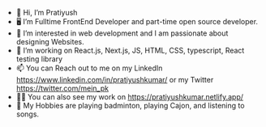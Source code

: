 - 👋 Hi, I’m Pratiyush
- 🖥️ I’m Fulltime FrontEnd Developer and part-time open source developer.
- 👀 I’m interested in web development and I am passionate about designing Websites.
- 🌱 I’m working on React.js, Next.js, JS, HTML, CSS, typescript, React testing library
- 📫 You can Reach out to me on my LinkedIn https://www.linkedin.com/in/pratiyushkumar/ or my Twitter https://twitter.com/mein_pk
- 🧑‍💼 You can also see my work on https://pratiyushkumar.netlify.app/
- 🏸 My Hobbies are playing badminton, playing Cajon, and listening to songs.

<!---
Pratiyushkumar/Pratiyushkumar is a ✨ special ✨ repository because its `README.md` (this file) appears on your GitHub profile.
You can click the Preview link to take a look at your changes.
--->
